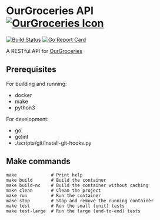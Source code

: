 # OurGroceries API [![OurGroceries Icon](https://www.ourgroceries.com/favicon.ico)](https://www.ourgroceries.com/overview)
[![Build Status](https://api.travis-ci.org/adammansfield/ourgroceries-rest-api.svg?branch=master)](https://travis-ci.org/adammansfield/ourgroceries-rest-api)
[![Go Report Card](https://goreportcard.com/badge/github.com/adammansfield/ourgroceries-rest-api)](https://goreportcard.com/report/github.com/adammansfield/ourgroceries-rest-api)

A RESTful API for [OurGroceries](https://www.ourgroceries.com/overview) 

## Prerequisites
For building and running:
- docker
- make
- python3

For development:
- go
- golint
- ./scripts/git/install-git-hooks.py

## Make commands
```
make             # Print help
make build       # Build the container
make build-nc    # Build the container without caching
make clean       # Clean the project
make run         # Run the container
make stop        # Stop and remove the running container
make test        # Run the small (unit) tests
make test-large  # Run the large (end-to-end) tests
```
